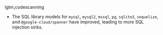 lgtm,codescanning
* The SQL library models for `mysql`, `mysql2`, `mssql`, `pg`, `sqlite3`, `sequelize`, and `@google-cloud/spanner` have improved,
  leading to more SQL injection sinks.

